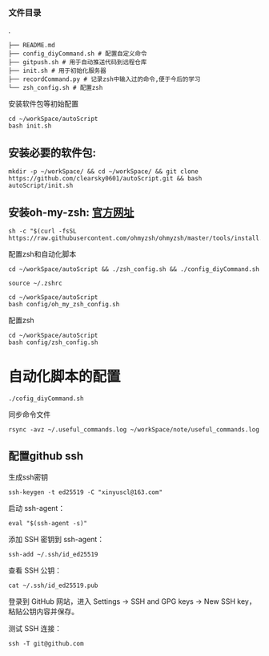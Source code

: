 
### 文件目录
.
```
├── README.md
├── config_diyCommand.sh # 配置自定义命令
├── gitpush.sh # 用于自动推送代码到远程仓库
├── init.sh # 用于初始化服务器
├── recordCommand.py # 记录zsh中输入过的命令,便于今后的学习
└── zsh_config.sh # 配置zsh
```








安装软件包等初始配置

```
cd ~/workSpace/autoScript
bash init.sh
```

## 安装必要的软件包:

```
mkdir -p ~/workSpace/ && cd ~/workSpace/ && git clone https://github.com/clearsky0601/autoScript.git && bash autoScript/init.sh
```

## 安装oh-my-zsh: [官方网址](https://ohmyz.sh)

```
sh -c "$(curl -fsSL https://raw.githubusercontent.com/ohmyzsh/ohmyzsh/master/tools/install.sh)"
```


配置zsh和自动化脚本

```
cd ~/workSpace/autoScript && ./zsh_config.sh && ./config_diyCommand.sh
``` 


```
source ~/.zshrc
```




```
cd ~/workSpace/autoScript
bash config/oh_my_zsh_config.sh
```

配置zsh
```
cd ~/workSpace/autoScript
bash config/zsh_config.sh
```



# 自动化脚本的配置
```
./cofig_diyCommand.sh
```



同步命令文件

```
rsync -avz ~/.useful_commands.log ~/workSpace/note/useful_commands.log
```




<!-- 
## recordCommand.py --用于记录命令

```
chmode +x recordCommand.py
cd ./cofig
cp recordCommand.py /usr/local/bin/recordCommand
echo "alias lgc='recordCommand'" >> ~/.zshrc
source ~/.zshrc
```
## 有关远程仓库的一些操作配置

### ssh-keygen --用于生成ssh密钥

```
ssh-keygen -t rsa -C "xinyuscl@163.com"
```

### ssh-copy-id --用于将ssh密钥复制到远程服务器

```
ssh-copy-id -i ~/.ssh/id_rsa.pub root@192.168.1.100
```

### gitconfig --用于配置git全局参数

```
git config --global user.name "xinyuscl"
git config --global user.email "xinyuscl@163.com"
```

### gitignore --用于配置.gitignore文件

```
echo "node_modules" >> .gitignore
```

### 自动推送代码到远程仓库

```
cd 01.autoPush2Remote
chmod +x ./gitpush.sh

export PATH="$PATH:$HOME/workSpace/repositories/autoScript/01.autoPush2Remote"
alias gitpush="gitpush.sh"
```

```
gitpush
```

## 脚本的使用

```
cd 项目目录
gitpush
```

## 脚本的原理       
### gitpush.sh --用于自动推送代码到远程仓库





配置Vscode -->



## 配置github ssh



生成ssh密钥
```
ssh-keygen -t ed25519 -C "xinyuscl@163.com"
```

启动 ssh-agent：
```
eval "$(ssh-agent -s)"
```

添加 SSH 密钥到 ssh-agent：
```
ssh-add ~/.ssh/id_ed25519
```


查看 SSH 公钥：
```
cat ~/.ssh/id_ed25519.pub
```

登录到 GitHub 网站，进入 Settings -> SSH and GPG keys -> New SSH key，粘贴公钥内容并保存。

测试 SSH 连接：
```
ssh -T git@github.com
```

